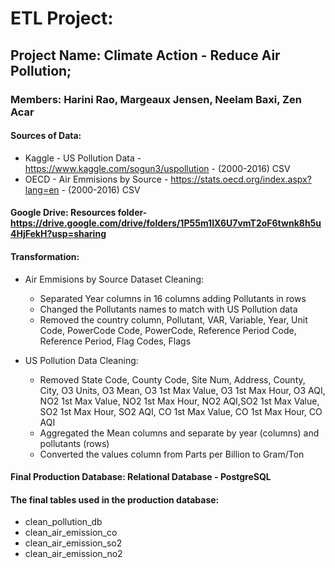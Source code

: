 # ETL Project:
## Project Name: Climate Action - Reduce Air Pollution;
### Members: Harini Rao, Margeaux Jensen, Neelam Baxi, Zen Acar


#### Sources of Data:
-	Kaggle - US Pollution Data - https://www.kaggle.com/sogun3/uspollution -  (2000-2016) CSV 
-	OECD - Air Emmisions by Source - https://stats.oecd.org/index.aspx?lang=en - (2000-2016) CSV

#### Google Drive: Resources folder- https://drive.google.com/drive/folders/1P55m1IX6U7vmT2oF6twnk8h5u4HjFekH?usp=sharing

	
#### Transformation:
-	Air Emmisions by Source Dataset Cleaning:
	-	Separated Year columns in 16 columns adding Pollutants in rows
	-	Changed the Pollutants names to match with US Pollution data
	-	Removed the country column, Pollutant, VAR, Variable, Year, Unit Code, PowerCode Code, PowerCode,   Reference Period 			Code, Reference Period, Flag Codes, Flags

-	US Pollution Data Cleaning:
	-	Removed State Code, County Code, Site Num, Address, County, City, O3 Units, O3 Mean, O3 1st Max Value, O3 1st Max Hour, 		O3 AQI, NO2 1st Max Value, NO2 1st Max Hour, NO2 AQI,SO2 1st Max Value, SO2 1st Max Hour, SO2 AQI, CO 1st Max Value, CO 		1st Max Hour, CO AQI
	-	Aggregated the Mean columns and separate by year (columns) and pollutants (rows)
	- 	Converted the values column from Parts per Billion to Gram/Ton

#### Final Production Database: Relational Database - PostgreSQL

#### The final tables used in the production database:
- 	clean_pollution_db
- 	clean_air_emission_co
- 	clean_air_emission_so2
- 	clean_air_emission_no2



